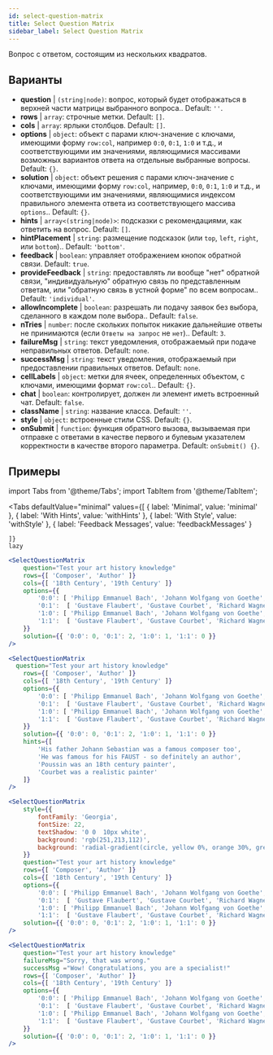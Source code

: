 ```yaml
---
id: select-question-matrix
title: Select Question Matrix
sidebar_label: Select Question Matrix
---
```


Вопрос с ответом, состоящим из нескольких квадратов.

## Варианты

* __question__ | `(string|node)`: вопрос, который будет отображаться в верхней части матрицы выбранного вопроса.. Default: `''`.
* __rows__ | `array`: строчные метки. Default: `[]`.
* __cols__ | `array`: ярлыки столбцов. Default: `[]`.
* __options__ | `object`: объект с парами ключ-значение с ключами, имеющими форму `row:col`, например `0:0`, `0:1`, `1:0` и т.д., и соответствующими им значениями, являющимися массивами возможных вариантов ответа на отдельные выбранные вопросы. Default: `{}`.
* __solution__ | `object`: объект решения с парами ключ-значение с ключами, имеющими форму `row:col`, например, `0:0`, `0:1`, `1:0` и т.д., и соответствующими им значениями, являющимися индексом правильного элемента ответа из соответствующего массива `options`.. Default: `{}`.
* __hints__ | `array<(string|node)>`: подсказки с рекомендациями, как ответить на вопрос. Default: `[]`.
* __hintPlacement__ | `string`: размещение подсказок (или `top`, `left`, `right`, или `bottom`).. Default: `'bottom'`.
* __feedback__ | `boolean`: управляет отображением кнопок обратной связи. Default: `true`.
* __provideFeedback__ | `string`: предоставлять ли вообще "нет" обратной связи, "индивидуальную" обратную связь по представленным ответам, или "обратную связь в устной форме" по всем вопросам.. Default: `'individual'`.
* __allowIncomplete__ | `boolean`: разрешать ли подачу заявок без выбора, сделанного в каждом поле выбора.. Default: `false`.
* __nTries__ | `number`: после скольких попыток никакие дальнейшие ответы не принимаются (если `Ответы на запрос` не `нет`).. Default: `3`.
* __failureMsg__ | `string`: текст уведомления, отображаемый при подаче неправильных ответов. Default: `none`.
* __successMsg__ | `string`: текст уведомления, отображаемый при предоставлении правильных ответов. Default: `none`.
* __cellLabels__ | `object`: метки для ячеек, определенных объектом, с ключами, имеющими формат `row:col`.. Default: `{}`.
* __chat__ | `boolean`: контролирует, должен ли элемент иметь встроенный чат. Default: `false`.
* __className__ | `string`: название класса. Default: `''`.
* __style__ | `object`: встроенные стили CSS. Default: `{}`.
* __onSubmit__ | `function`: функция обратного вызова, вызываемая при отправке с ответами в качестве первого и булевым указателем корректности в качестве второго параметра. Default: `onSubmit() {}`.


## Примеры


import Tabs from '@theme/Tabs';
import TabItem from '@theme/TabItem';

<Tabs
    defaultValue="minimal"
    values={[
        { label: 'Minimal', value: 'minimal' },
        { label: 'With Hints', value: 'withHints' },
        { label: 'With Style', value: 'withStyle' },
        { label: 'Feedback Messages', value: 'feedbackMessages' }
        
    ]}
    lazy
>

<TabItem value="minimal">

```jsx live
<SelectQuestionMatrix
    question="Test your art history knowledge"
    rows={[ 'Composer', 'Author' ]} 
    cols={[ '18th Century', '19th Century' ]} 
    options={{ 
        '0:0': [ 'Philipp Emmanuel Bach', 'Johann Wolfgang von Goethe', 'Nicolas Poussin'], 
        '0:1':  [ 'Gustave Flaubert', 'Gustave Courbet', 'Richard Wagner'] ,
        '1:0': [ 'Philipp Emmanuel Bach', 'Johann Wolfgang von Goethe', 'Nicolas Poussin'],
        '1:1':  [ 'Gustave Flaubert', 'Gustave Courbet', 'Richard Wagner'] 
    }} 
    solution={{ '0:0': 0, '0:1': 2, '1:0': 1, '1:1': 0 }}
/>
```
</TabItem>

<TabItem value="withHints">

```jsx live
<SelectQuestionMatrix
  question="Test your art history knowledge"
    rows={[ 'Composer', 'Author' ]} 
    cols={[ '18th Century', '19th Century' ]} 
    options={{ 
        '0:0': [ 'Philipp Emmanuel Bach', 'Johann Wolfgang von Goethe', 'Nicolas Poussin'], 
        '0:1':  [ 'Gustave Flaubert', 'Gustave Courbet', 'Richard Wagner'] ,
        '1:0': [ 'Philipp Emmanuel Bach', 'Johann Wolfgang von Goethe', 'Nicolas Poussin'],
        '1:1':  [ 'Gustave Flaubert', 'Gustave Courbet', 'Richard Wagner'] 
    }} 
    solution={{ '0:0': 0, '0:1': 2, '1:0': 1, '1:1': 0 }}
    hints={[
        'His father Johann Sebastian was a famous composer too',
        'He was famous for his FAUST - so definitely an author',
        'Poussin was an 18th century painter',
        'Courbet was a realistic painter'
    ]}
/>
```
</TabItem>

<TabItem value="withStyle">

```jsx live
<SelectQuestionMatrix
    style={{ 
        fontFamily: 'Georgia',
        fontSize: 22, 
        textShadow: '0 0  10px white',
        background: 'rgb(251,213,112)',
        background: 'radial-gradient(circle, yellow 0%, orange 30%, green 100%)'
    }}
    question="Test your art history knowledge"
    rows={[ 'Composer', 'Author' ]} 
    cols={[ '18th Century', '19th Century' ]} 
    options={{ 
        '0:0': [ 'Philipp Emmanuel Bach', 'Johann Wolfgang von Goethe', 'Nicolas Poussin'], 
        '0:1':  [ 'Gustave Flaubert', 'Gustave Courbet', 'Richard Wagner'] ,
        '1:0': [ 'Philipp Emmanuel Bach', 'Johann Wolfgang von Goethe', 'Nicolas Poussin'],
        '1:1':  [ 'Gustave Flaubert', 'Gustave Courbet', 'Richard Wagner'] }} 
    solution={{ '0:0': 0, '0:1': 2, '1:0': 1, '1:1': 0 }}
/>
```
</TabItem>


<TabItem value="feedbackMessages">

```jsx live
<SelectQuestionMatrix
    question="Test your art history knowledge"
    failureMsg="Sorry, that was wrong." 
    successMsg ="Wow! Congratulations, you are a specialist!"
    rows={[ 'Composer', 'Author' ]} 
    cols={[ '18th Century', '19th Century' ]} 
    options={{ 
        '0:0': [ 'Philipp Emmanuel Bach', 'Johann Wolfgang von Goethe', 'Nicolas Poussin'], 
        '0:1':  [ 'Gustave Flaubert', 'Gustave Courbet', 'Richard Wagner'] ,
        '1:0': [ 'Philipp Emmanuel Bach', 'Johann Wolfgang von Goethe', 'Nicolas Poussin'],
        '1:1':  [ 'Gustave Flaubert', 'Gustave Courbet', 'Richard Wagner'] 
    }} 
    solution={{ '0:0': 0, '0:1': 2, '1:0': 1, '1:1': 0 }}
/>
```

</TabItem>

</Tabs>


